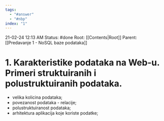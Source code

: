 ```yaml
---
tags:
  - "#answer"
  - "#nbp"
index: "1"
---
```

21-02-24  12:13 AM
Status: #done 
Root: [[Contents|Root]]
Parent: [[Predavanje 1 - NoSQL baze podataka]]

# 1. Karakteristike podataka na Web-u. Primeri struktuiranih i polustruktuiranih podataka.

- velika kolicina podataka;
- povezanost podataka - relacije;
- polustruktuiranost podataka;
- arhitektura aplikacija koje koriste podatke;